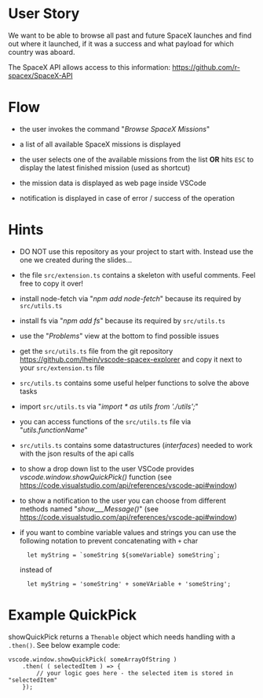 # User Story

We want to be able to browse all past and future SpaceX launches and find out where it launched, if it was a success and what payload for which country was aboard.

The SpaceX API allows access to this information: https://github.com/r-spacex/SpaceX-API

# Flow

- the user invokes the command "_Browse SpaceX Missions_"

- a list of all available SpaceX missions is displayed

- the user selects one of the available missions from the list __OR__ hits ```ESC``` to display the latest finished mission (used as shortcut)

- the mission data is displayed as web page inside VSCode

- notification is displayed in case of error / success of the operation


# Hints

- DO NOT use this repository as your project to start with. Instead use the one we created during the slides...

- the file ```src/extension.ts``` contains a skeleton with useful comments. Feel free to copy it over!

- install node-fetch via "_npm add node-fetch_" because its required by ```src/utils.ts```

- install fs via "_npm add fs_" because its required by ```src/utils.ts```

- use the "_Problems_" view at the bottom to find possible issues

- get the ```src/utils.ts``` file from the git repository https://github.com/lhein/vscode-spacex-explorer and copy it next to your ```src/extension.ts``` file

- ```src/utils.ts``` contains some useful helper functions to solve the above tasks

- import ```src/utils.ts``` via "_import * as utils from './utils';_"

- you can access functions of the ```src/utils.ts``` file via "_utils.functionName_"

- ```src/utils.ts``` contains some datastructures (_interfaces_) needed to work with the json results of the api calls

- to show a drop down list to the user VSCode provides _vscode.window.showQuickPick()_ function (see https://code.visualstudio.com/api/references/vscode-api#window)

- to show a notification to the user you can choose from different methods named "_show___Message()_" (see https://code.visualstudio.com/api/references/vscode-api#window)

- if you want to combine variable values and strings you can use the following notation to prevent concatenating with ```+``` char

		let myString = `someString ${someVariable} someString`;
	instead of 

		let myString = 'someString' + someVAriable + 'someString';

# Example QuickPick
showQuickPick returns a ```Thenable``` object which needs handling with a ```.then()```. See below example code:

	vscode.window.showQuickPick( someArrayOfString )
		.then( ( selectedItem ) => {
			// your logic goes here - the selected item is stored in "selectedItem"
		});
